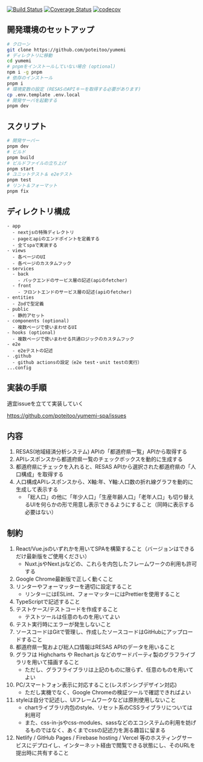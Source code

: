 [![Build Status](https://github.com/poteitoo/yumemi/actions/workflows/playwright.yml/badge.svg?branch=main)](https://github.com/poteitoo/yumemi/actions?query=branch%3Amain)
[![Coverage Status](https://github.com/poteitoo/yumemi/actions/workflows/vitest.yml/badge.svg?branch=main)](https://github.com/poteitoo/yumemi/actions?query=branch%3Amain)
[![codecov](https://codecov.io/gh/poteitoo/yumemi/graph/badge.svg?token=YZNTHT1MGC)](https://codecov.io/gh/poteitoo/yumemi)

## 開発環境のセットアップ

```bash
# クローン
git clone https://github.com/poteitoo/yumemi
# ディレクトリに移動
cd yumemi
# pnpmをインストールしていない場合 (optional)
npm i -g pnpm
# 依存のインストール
pnpm i
# 環境変数の設定 (RESASのAPIキーを取得する必要があります)
cp .env.template .env.local
# 開発サーバを起動する
pnpm dev
```

## スクリプト

```bash
# 開発サーバー
pnpm dev
# ビルド
pnpm build
# ビルドファイルの立ち上げ
pnpm start
# ユニットテスト＆ e2eテスト
pnpm test
# リント＆フォーマット
pnpm fix
```

## ディレクトリ構成

```
- app
  - nextjsの特殊ディレクトリ
  - pageとapiのエンドポイントを定義する
  - 全てspaで実装する
- views
  - 各ページのUI
  - 各ページのカスタムフック
- services
  - back
    - バックエンドのサービス層の記述(apiのfetcher)
  - front
    - フロントエンドのサービス層の記述(apiのfetcher)
- entities
  - Zodで型定義
- public
  - 静的アセット
- components (optional)
  - 複数ページで使いまわせるUI
- hooks (optional)
  - 複数ページで使いまわせる共通ロジックのカスタムフック
- e2e
  - e2eテストの記述
- .github
  - github actionsの設定（e2e test・unit testの実行）
...config
```

## 実装の手順

適宜issueを立てて実装していく

https://github.com/poteitoo/yumemi-spa/issues

## 内容

1. RESAS(地域経済分析システム) APIの「都道府県一覧」APIから取得する
1. APIレスポンスから都道府県一覧のチェックボックスを動的に生成する
1. 都道府県にチェックを入れると、RESAS APIから選択された都道府県の「人口構成」を取得する
1. 人口構成APIレスポンスから、X軸:年、Y軸:人口数の折れ線グラフを動的に生成して表示する
   - 「総人口」の他に「年少人口」「生産年齢人口」「老年人口」も切り替えるUIを何らかの形で用意し表示できるようにすること（同時に表示する必要はない）

## 制約

1. React/Vue.jsのいずれかを用いてSPAを構築すること（バージョンはできるだけ最新版をご使用ください）
   - Nuxt.jsやNext.jsなどの、これらを内包したフレームワークの利用も許可する
1. Google Chrome最新版で正しく動くこと
1. リンターやフォーマッターを適切に設定すること
   - リンターにはESLint、フォーマッターにはPrettierを使用すること
1. TypeScriptで記述すること
1. テストケース/テストコードを作成すること
   - テストツールは任意のものを用いてよい
1. テスト実行時にエラーが発生しないこと
1. ソースコードはGitで管理し、作成したソースコードはGitHubにアップロードすること
1. 都道府県一覧および総人口情報はRESAS APIのデータを用いること
1. グラフは Highcharts や Rechart.js などのサードパーティ製のグラフライブラリを用いて描画すること
   - ただし、グラフライブラリは上記のものに限らず、任意のものを用いてよい
1. PC/スマートフォン表示に対応すること(レスポンシブデザイン対応)
   - ただし実機でなく、Google Chromeの検証ツールで確認できればよい
1. styleは自分で記述し、UIフレームワークなどは原則使用しないこと
   - chartライブラリ内包のstyle、リセット系のCSSライブラリについては利用可
   - また、css-in-jsやcss-modules、sassなどのエコシステムの利用を妨げるものではなく、あくまでcssの記述力を測る趣旨に留まる
1. Netlify / GitHub Pages / Firebase hosting / Vercel 等のホスティングサービスにデプロイし、インターネット経由で閲覧できる状態にし、そのURLを提出時に共有すること
